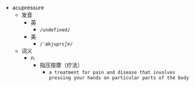 - acupressure
  - 发音
    - 英
      - `/undefined/`
    - 美
      - `/'ækjuprɛʃɚ/`
  - 词义
    - n.
      - 指压按摩（疗法）
        - `a treatment for pain and disease that involves pressing your hands on particular parts of the body`
